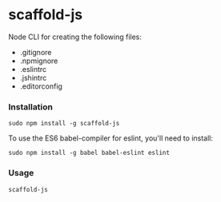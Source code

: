 # scaffold-js

Node CLI for creating the following files:

- .gitignore
- .npmignore
- .eslintrc
- .jshintrc
- .editorconfig

### Installation

```
sudo npm install -g scaffold-js
```

To use the ES6 babel-compiler for eslint, you'll need to install:

```
sudo npm install -g babel babel-eslint eslint
```

### Usage

```
scaffold-js
```
